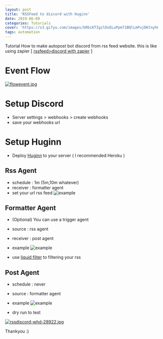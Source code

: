 ```yaml
---
layout: post
title: 'RSSFeed to discord with Huginn'
date: 2019-06-09
categories: Tutorials
cover: 'https://s3.gifyu.com/images/bRbiKTIgzlOxELuPpm71BQlLmPujDKtnyhQhiSC_uoX4OCzX-SVLu8rTW3dFIhF89VIDpcomHDKjBUGMCh4bPg63J4c2INAkb0WtEKUw5000-h5000.png'
tags: automation
---
```


Tutorial How to make autopost bot discord from rss feed website. this is like using zapier [ [rssfeed>discord with zapier](https://github.com/rokhimin/rssfeed-to-discord-with-zapier) ]

# Event Flow
[![flowevent.jpg](https://s3.gifyu.com/images/flowevent.jpg)](https://gifyu.com/image/EcJS)

# Setup Discord
- Server settings > webhooks > create webhooks
- save your webhooks url

# Setup Huginn
- Deploy [Huginn](https://github.com/rokhimin/huginn-test) to your server ( I recommended Heroku )

## Rss Agent
- schedule : 1m (5m,10m whatever)
- receiver : formatter agent
- set your url rss feed
![example](https://s3.gifyu.com/images/huginn0.jpg)

## Formatter Agent
- (Optional) You can use a trigger agent
- source : rss agent
- receiver : post agent
- example
![example](https://s3.gifyu.com/images/huginn1.jpg)

- use [liquid filter](https://help.shopify.com/en/themes/liquid/filters/string-filters) to filtering your rss

## Post Agent
- schedule : never
- source : formatter agent
- example
![example](https://s3.gifyu.com/images/huginn2.jpg)

- dry run to test

[![rssdiscord-whd-28922.jpg](https://s3.gifyu.com/images/rssdiscord-whd-28922.jpg)](https://gifyu.com/image/EcJq)


Thankyou :)



